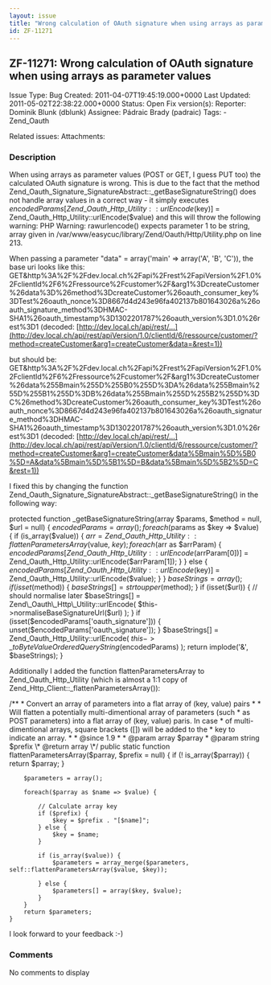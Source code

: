```yaml
---
layout: issue
title: "Wrong calculation of OAuth signature when using arrays as parameter values"
id: ZF-11271
---
```


ZF-11271: Wrong calculation of OAuth signature when using arrays as parameter values
------------------------------------------------------------------------------------

 Issue Type: Bug Created: 2011-04-07T19:45:19.000+0000 Last Updated: 2011-05-02T22:38:22.000+0000 Status: Open Fix version(s): 
 Reporter:  Dominik Blunk (dblunk)  Assignee:  Pádraic Brady (padraic)  Tags: - Zend\_Oauth
 
 Related issues: 
 Attachments: 
### Description

When using arrays as parameter values (POST or GET, I guess PUT too) the calculated OAuth signature is wrong. This is due to the fact that the method Zend\_Oauth\_Signature\_SignatureAbstract::\_getBaseSignatureString() does not handle array values in a correct way - it simply executes $encodedParams[Zend\_Oauth\_Http\_Utility::urlEncode($key)] = Zend\_Oauth\_Http\_Utility::urlEncode($value) and this will throw the following warning: PHP Warning: rawurlencode() expects parameter 1 to be string, array given in /var/www/easycuc/library/Zend/Oauth/Http/Utility.php on line 213.

When passing a parameter "data" = array('main' => array('A', 'B', 'C')), the base uri looks like this: GET&http%3A%2F%2Fdev.local.ch%2Fapi%2Frest%2FapiVersion%2F1.0%2FclientId%2F6%2Fressource%2Fcustomer%2F&arg1%3DcreateCustomer%26data%3D%26method%3DcreateCustomer%26oauth\_consumer\_key%3DTest%26oauth\_nonce%3D8667d4d243e96fa402137b801643026a%26oauth\_signature\_method%3DHMAC-SHA1%26oauth\_timestamp%3D1302201787%26oauth\_version%3D1.0%26rest%3D1 (decoded: [http://dev.local.ch/api/rest/…](http://dev.local.ch/api/rest/apiVersion/1.0/clientId/6/ressource/customer/?method=createCustomer&arg1=createCustomer&data=&rest=1))

but should be: GET&http%3A%2F%2Fdev.local.ch%2Fapi%2Frest%2FapiVersion%2F1.0%2FclientId%2F6%2Fressource%2Fcustomer%2F&arg1%3DcreateCustomer%26data%255Bmain%255D%255B0%255D%3DA%26data%255Bmain%255D%255B1%255D%3DB%26data%255Bmain%255D%255B2%255D%3DC%26method%3DcreateCustomer%26oauth\_consumer\_key%3DTest%26oauth\_nonce%3D8667d4d243e96fa402137b801643026a%26oauth\_signature\_method%3DHMAC-SHA1%26oauth\_timestamp%3D1302201787%26oauth\_version%3D1.0%26rest%3D1 (decoded: [http://dev.local.ch/api/rest/…](http://dev.local.ch/api/rest/apiVersion/1.0/clientId/6/ressource/customer/?method=createCustomer&arg1=createCustomer&data%5Bmain%5D%5B0%5D=A&data%5Bmain%5D%5B1%5D=B&data%5Bmain%5D%5B2%5D=C&rest=1))

I fixed this by changing the function Zend\_Oauth\_Signature\_SignatureAbstract::\_getBaseSignatureString() in the following way:

protected function \_getBaseSignatureString(array $params, $method = null, $url = null) { $encodedParams = array(); foreach ($params as $key => $value) { if (is\_array($value)) { $arr = Zend\_Oauth\_Http\_Utility::flattenParametersArray($value, $key); foreach ($arr as $arrParam) { $encodedParams[Zend\_Oauth\_Http\_Utility::urlEncode($arrParam[0])] = Zend\_Oauth\_Http\_Utility::urlEncode($arrParam[1]); } } else { $encodedParams[Zend\_Oauth\_Http\_Utility::urlEncode($key)] = Zend\_Oauth\_Http\_Utility::urlEncode($value); } } $baseStrings = array(); if (isset($method)) { $baseStrings[] = strtoupper($method); } if (isset($url)) { // should normalise later $baseStrings[] = Zend\_Oauth\_Http\_Utility::urlEncode( $this->normaliseBaseSignatureUrl($url) ); } if (isset($encodedParams['oauth\_signature'])) { unset($encodedParams['oauth\_signature']); } $baseStrings[] = Zend\_Oauth\_Http\_Utility::urlEncode( $this->\_toByteValueOrderedQueryString($encodedParams) ); return implode('&', $baseStrings); }

Additionally I added the function flattenParametersArray to Zend\_Oauth\_Http\_Utility (which is almost a 1:1 copy of Zend\_Http\_Client::\_flattenParametersArray()):

/\*\* \* Convert an array of parameters into a flat array of (key, value) pairs \* \* Will flatten a potentially multi-dimentional array of parameters (such \* as POST parameters) into a flat array of (key, value) paris. In case \* of multi-dimentional arrays, square brackets ([]) will be added to the \* key to indicate an array. \* \* @since 1.9 \* \* @param array $parray \* @param string $prefix \* @return array \*/ public static function flattenParametersArray($parray, $prefix = null) { if (! is\_array($parray)) { return $parray; }

 
        $parameters = array();
    
        foreach($parray as $name => $value) {
    
            // Calculate array key
            if ($prefix) {
                $key = $prefix . "[$name]";
            } else {
                $key = $name;
            }
    
            if (is_array($value)) {
                $parameters = array_merge($parameters, self::flattenParametersArray($value, $key));
    
            } else {
                $parameters[] = array($key, $value);
            }
        }
        return $parameters;
    }


I look forward to your feedback :-)

 

 

### Comments

No comments to display